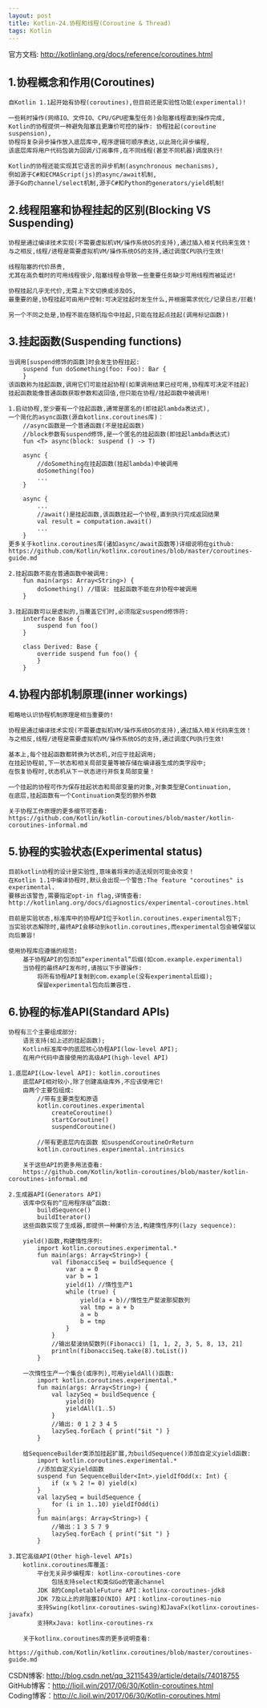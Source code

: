 ```yaml
---
layout: post
title: Kotlin-24.协程和线程(Coroutine & Thread)
tags: Kotlin
---
```

官方文档: http://kotlinlang.org/docs/reference/coroutines.html
    
## 1.协程概念和作用(Coroutines)
    自Kotlin 1.1起开始有协程(coroutines),但目前还是实验性功能(experimental)!

    一些耗时操作(网络IO、文件IO、CPU/GPU密集型任务)会阻塞线程直到操作完成,
    Kotlin的协程提供一种避免阻塞且更廉价可控的操作: 协程挂起(coroutine suspension),
    协程将复杂异步操作放入底层库中,程序逻辑可顺序表达,以此简化异步编程,
    该底层库将用户代码包装为回调/订阅事件,在不同线程(甚至不同机器)调度执行!

    Kotlin的协程还能实现其它语言的异步机制(asynchronous mechanisms),
    例如源于C#和ECMAScript(js)的async/await机制,
    源于Go的channel/select机制,源于C#和Python的generators/yield机制!

## 2.线程阻塞和协程挂起的区别(Blocking VS Suspending)
    协程是通过编译技术实现(不需要虚拟机VM/操作系统OS的支持),通过插入相关代码来生效！
    与之相反,线程/进程是需要虚拟机VM/操作系统OS的支持,通过调度CPU执行生效!

    线程阻塞的代价昂贵,
    尤其在高负载时的可用线程很少,阻塞线程会导致一些重要任务缺少可用线程而被延迟!

    协程挂起几乎无代价,无需上下文切换或涉及OS,
    最重要的是,协程挂起可由用户控制:可决定挂起时发生什么,并根据需求优化/记录日志/拦截!

    另一个不同之处是,协程不能在随机指令中挂起,只能在挂起点挂起(调用标记函数)!

## 3.挂起函数(Suspending functions)
    当调用[suspend修饰的函数]时会发生协程挂起:
        suspend fun doSomething(foo: Foo): Bar {           
        }        
    该函数称为挂起函数,调用它们可能挂起协程(如果调用结果已经可用,协程库可决定不挂起)
    挂起函数能像普通函数获取参数和返回值,但只能在协程/挂起函数中被调用!

    1.启动协程,至少要有一个挂起函数,通常是匿名的(即挂起lambda表达式),
    一个简化的async函数(源自kotlinx.coroutines库)：
        //async函数是一个普通函数(不是挂起函数)
        //block参数有suspend修饰,是一个匿名的挂起函数(即挂起lambda表达式)
        fun <T> async(block: suspend () -> T)

        async {
            //doSomething在挂起函数(挂起lambda)中被调用
            doSomething(foo)
            ...
        }

        async {
            ...
            //await()是挂起函数,该函数挂起一个协程,直到执行完成返回结果
            val result = computation.await()
            ...
        }       
    更多关于kotlinx.coroutines库(诸如async/await函数等)详细说明在github:
    https://github.com/Kotlin/kotlinx.coroutines/blob/master/coroutines-guide.md

    2.挂起函数不能在普通函数中被调用:
        fun main(args: Array<String>) {
            doSomething() //错误: 挂起函数不能在非协程中被调用
        }

    3.挂起函数可以是虚拟的,当覆盖它们时,必须指定suspend修饰符:
        interface Base {
            suspend fun foo()
        }

        class Derived: Base {
            override suspend fun foo() {                
            }
        }

## 4.协程内部机制原理(inner workings)
    粗略地认识协程机制原理是相当重要的! 

    协程是通过编译技术实现(不需要虚拟机VM/操作系统OS的支持),通过插入相关代码来生效！
    与之相反,线程/进程是需要虚拟机VM/操作系统OS的支持,通过调度CPU执行生效!

    基本上,每个挂起函数都转换为状态机,对应于挂起调用;
    在挂起协程前,下一状态和相关局部变量等被存储在编译器生成的类字段中;
    在恢复协程时,状态机从下一状态进行并恢复局部变量！

    一个挂起的协程可作为保存挂起状态和局部变量的对象,对象类型是Continuation,
    在底层,挂起函数有一个Continuation类型的额外参数

    关于协程工作原理的更多细节可查看:
    https://github.com/Kotlin/kotlin-coroutines/blob/master/kotlin-coroutines-informal.md

## 5.协程的实验状态(Experimental status)
    目前kotlin协程的设计是实验性,意味着将来的语法规则可能会改变！
    在Kotlin 1.1中编译协程时,默认会出现一个警告:The feature "coroutines" is experimental.
    要移出该警告,需要指定opt-in flag,详情查看:
    http://kotlinlang.org/docs/diagnostics/experimental-coroutines.html

    目前是实验状态,标准库中的协程API位于kotlin.coroutines.experimental包下;
    当实验状态解除时,最终API会移动到kotlin.coroutines,而experimental包会被保留以向后兼容!
    
    使用协程库应遵循的规范:
        基于协程API的包添加“experimental”后缀(如com.example.experimental)
        当协程的最终API发布时,请按以下步骤操作:
            将所有协程API复制到com.example(没有experimental后缀);
            保留experimental包向后兼容性.

## 6.协程的标准API(Standard APIs)
    协程有三个主要组成部分:
        语言支持(如上述的挂起函数);
        Kotlin标准库中的底层核心协程API(low-level API);
        在用户代码中直接使用的高级API(high-level API)

    1.底层API(Low-level API): kotlin.coroutines
        底层API相对较小,除了创建高级库外,不应该使用它!
        由两个主要包组成:
            //带有主要类型和原语
            kotlin.coroutines.experimental 
                createCoroutine()
                startCoroutine()
                suspendCoroutine()
            
            //带有更底层内在函数 如suspendCoroutineOrReturn
            kotlin.coroutines.experimental.intrinsics

        关于这些API的更多用法查看:
        https://github.com/Kotlin/kotlin-coroutines/blob/master/kotlin-coroutines-informal.md
    
    2.生成器API(Generators API)
        该库中仅有的“应用程序级”函数:
            buildSequence()
            buildIterator()
        这些函数实现了生成器,即提供一种廉价方法,构建惰性序列(lazy sequence):

        yield()函数,构建惰性序列:
            import kotlin.coroutines.experimental.*
            fun main(args: Array<String>) {
                val fibonacciSeq = buildSequence {
                    var a = 0
                    var b = 1
                    yield(1) //惰性生产1
                    while (true) {
                        yield(a + b)//惰性生产斐波那契数列
                        val tmp = a + b
                        a = b
                        b = tmp
                    }
                }
                //输出斐波纳契数列(Fibonacci) [1, 1, 2, 3, 5, 8, 13, 21]
                println(fibonacciSeq.take(8).toList())
            }

        一次惰性生产一个集合(或序列),可用yieldAll()函数:
            import kotlin.coroutines.experimental.*
            fun main(args: Array<String>) {
                val lazySeq = buildSequence {
                    yield(0)
                    yieldAll(1..5) 
                }
                //输出: 0 1 2 3 4 5
                lazySeq.forEach { print("$it ") }
            }

        给SequenceBuilder类添加挂起扩展,为buildSequence()添加自定义yield函数:
            import kotlin.coroutines.experimental.*            
            //添加自定义yield函数
            suspend fun SequenceBuilder<Int>.yieldIfOdd(x: Int) {
                if (x % 2 != 0) yield(x)
            }
            val lazySeq = buildSequence {
                for (i in 1..10) yieldIfOdd(i)
            }
            fun main(args: Array<String>) {
                //输出：1 3 5 7 9
                lazySeq.forEach { print("$it ") }
            }

    3.其它高级API(Other high-level APIs)
        kotlinx.coroutines库覆盖:
            平台无关异步编程库: kotlinx-coroutines-core
                包括支持select和类似Go的管道channel
            JDK 8的CompletableFuture API：kotlinx-coroutines-jdk8
            JDK 7及以上的非阻塞IO(NIO) API：kotlinx-coroutines-nio
            支持Swing(kotlinx-coroutines-swing)和JavaFx(kotlinx-coroutines-javafx)
            支持RxJava: kotlinx-coroutines-rx

        关于kotlinx.coroutines库的更多说明查看:
        https://github.com/Kotlin/kotlinx.coroutines/blob/master/coroutines-guide.md
       
CSDN博客: http://blog.csdn.net/qq_32115439/article/details/74018755   
GitHub博客：http://lioil.win/2017/06/30/Kotlin-coroutines.html   
Coding博客：http://c.lioil.win/2017/06/30/Kotlin-coroutines.html